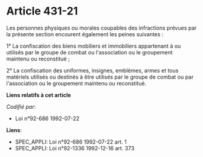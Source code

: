 # Article 431-21

Les personnes physiques ou morales coupables des infractions prévues par la présente section encourent également les peines
suivantes :

1° La confiscation des biens mobiliers et immobiliers appartenant à ou utilisés par le groupe de combat ou l'association ou
le groupement maintenu ou reconstitué ;

2° La confiscation des uniformes, insignes, emblèmes, armes et tous matériels utilisés ou destinés à être utilisés par le
groupe de combat ou par l'association ou le groupement maintenu ou reconstitué.

**Liens relatifs à cet article**

_Codifié par_:

  - Loi n°92-686 1992-07-22

**Liens**:

  - SPEC_APPLI: Loi n°92-686 1992-07-22 art. 1
  - SPEC_APPLI: Loi n°92-1336 1992-12-16 art. 373
